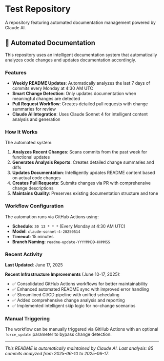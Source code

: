 # Test Repository

A repository featuring automated documentation management powered by Claude AI.

## 🤖 Automated Documentation

This repository uses an intelligent documentation system that automatically analyzes code changes and updates documentation accordingly.

### Features

- **Weekly README Updates**: Automatically analyzes the last 7 days of commits every Monday at 4:30 AM UTC
- **Smart Change Detection**: Only updates documentation when meaningful changes are detected
- **Pull Request Workflow**: Creates detailed pull requests with change summaries for review
- **Claude AI Integration**: Uses Claude Sonnet 4 for intelligent content analysis and generation

### How It Works

The automated system:

1. **Analyzes Recent Changes**: Scans commits from the past week for functional updates
2. **Generates Analysis Reports**: Creates detailed change summaries and diffs
3. **Updates Documentation**: Intelligently updates README content based on actual code changes  
4. **Creates Pull Requests**: Submits changes via PR with comprehensive change descriptions
5. **Maintains Quality**: Preserves existing documentation structure and tone

### Workflow Configuration

The automation runs via GitHub Actions using:

- **Schedule**: `30 13 * * *` (Every Monday at 4:30 AM UTC)
- **Model**: `claude-sonnet-4-20250514`
- **Timeout**: 15 minutes
- **Branch Naming**: `readme-update-YYYYMMDD-HHMMSS`

### Recent Activity

**Last Updated**: June 17, 2025

**Recent Infrastructure Improvements** (June 10-17, 2025):
- ✅ Consolidated GitHub Actions workflows for better maintainability
- ✅ Enhanced automated README sync with improved error handling
- ✅ Streamlined CI/CD pipeline with unified scheduling
- ✅ Added comprehensive change analysis and reporting
- ✅ Implemented intelligent skip logic for no-change scenarios

### Manual Triggering

The workflow can be manually triggered via GitHub Actions with an optional `force_update` parameter to bypass change detection.

---

*This README is automatically maintained by Claude AI. Last analysis: 85 commits analyzed from 2025-06-10 to 2025-06-17.*